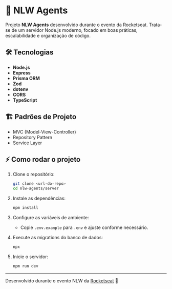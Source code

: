 # 🚀 NLW Agents

Projeto **NLW Agents** desenvolvido durante o evento da Rocketseat. Trata-se de um servidor Node.js moderno, focado em boas práticas, escalabilidade e organização de código.

## 🛠️ Tecnologias

- **Node.js**
- **Express**
- **Prisma ORM**
- **Zod**
- **dotenv**
- **CORS**
- **TypeScript**

## 🏗️ Padrões de Projeto

- MVC (Model-View-Controller)
- Repository Pattern
- Service Layer

## ⚡ Como rodar o projeto

1. Clone o repositório:
   ```bash
   git clone <url-do-repo>
   cd nlw-agents/server
   ```

2. Instale as dependências:
   ```bash
   npm install
   ```

3. Configure as variáveis de ambiente:
   - Copie `.env.example` para `.env` e ajuste conforme necessário.

4. Execute as migrations do banco de dados:
   ```bash
   npx 
   ```

5. Inicie o servidor:
   ```bash
   npm run dev
   ```

---

Desenvolvido durante o evento NLW da [Rocketseat](https://rocketseat.com.br) 🚀
